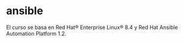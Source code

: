 # ansible
El curso se basa en Red Hat® Enterprise Linux® 8.4 y Red Hat Ansible Automation Platform 1.2.
